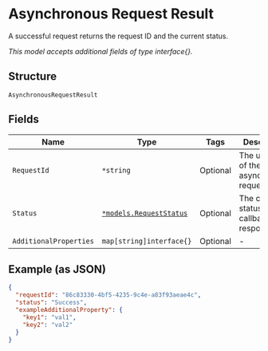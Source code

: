 
# Asynchronous Request Result

A successful request returns the request ID and the current status.

*This model accepts additional fields of type interface{}.*

## Structure

`AsynchronousRequestResult`

## Fields

| Name | Type | Tags | Description |
|  --- | --- | --- | --- |
| `RequestId` | `*string` | Optional | The unique ID of the asynchronous request. |
| `Status` | [`*models.RequestStatus`](../../doc/models/request-status.md) | Optional | The current status of the callback response. |
| `AdditionalProperties` | `map[string]interface{}` | Optional | - |

## Example (as JSON)

```json
{
  "requestId": "86c83330-4bf5-4235-9c4e-a83f93aeae4c",
  "status": "Success",
  "exampleAdditionalProperty": {
    "key1": "val1",
    "key2": "val2"
  }
}
```

